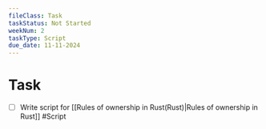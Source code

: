 ```yaml
---
fileClass: Task
taskStatus: Not Started
weekNum: 2
taskType: Script
due_date: 11-11-2024
---
```



# Task
- [ ] Write script for [[Rules of ownership in Rust(Rust)|Rules of ownership in Rust]] #Script